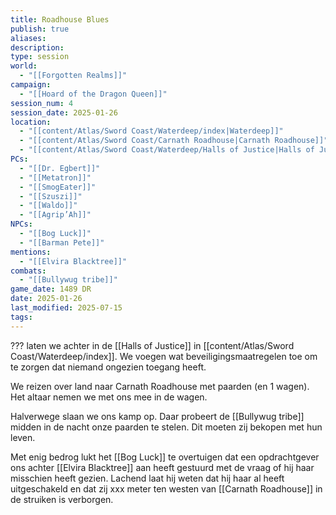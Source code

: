 ```yaml
---
title: Roadhouse Blues
publish: true
aliases: 
description: 
type: session
world:
  - "[[Forgotten Realms]]"
campaign:
  - "[[Hoard of the Dragon Queen]]"
session_num: 4
session_date: 2025-01-26
location:
  - "[[content/Atlas/Sword Coast/Waterdeep/index|Waterdeep]]"
  - "[[content/Atlas/Sword Coast/Carnath Roadhouse|Carnath Roadhouse]]"
  - "[[content/Atlas/Sword Coast/Waterdeep/Halls of Justice|Halls of Justice]]"
PCs:
  - "[[Dr. Egbert]]"
  - "[[Metatron]]"
  - "[[SmogEater]]"
  - "[[Szuszi]]"
  - "[[Waldo]]"
  - "[[Agrip’Ah]]"
NPCs:
  - "[[Bog Luck]]"
  - "[[Barman Pete]]"
mentions:
  - "[[Elvira Blacktree]]"
combats:
  - "[[Bullywug tribe]]"
game_date: 1489 DR
date: 2025-01-26
last_modified: 2025-07-15
tags: 
---
```


??? laten we achter in de [[Halls of Justice]] in [[content/Atlas/Sword Coast/Waterdeep/index]]. We voegen wat beveiligingsmaatregelen toe om te zorgen dat niemand ongezien toegang heeft.

We reizen over land naar Carnath Roadhouse met paarden (en 1 wagen). Het altaar nemen we met ons mee in de wagen. 

Halverwege slaan we ons kamp op. Daar probeert de [[Bullywug tribe]] midden in de nacht onze paarden te stelen. Dit moeten zij bekopen met hun leven.

Met enig bedrog lukt het [[Bog Luck]] te overtuigen dat een opdrachtgever ons achter [[Elvira Blacktree]] aan heeft gestuurd met de vraag of hij haar misschien heeft gezien. Lachend laat hij weten dat hij haar al heeft uitgeschakeld en dat zij xxx meter ten westen van [[Carnath Roadhouse]] in de struiken is verborgen. 